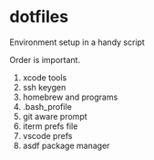 # dotfiles

Environment setup in a handy script

Order is important.

1. xcode tools
2. ssh keygen
3. homebrew and programs
4. .bash_profile
5. git aware prompt
6. iterm prefs file
7. vscode prefs
8. asdf package manager
